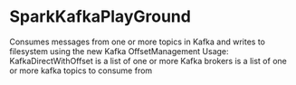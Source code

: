 # SparkKafkaPlayGround
Consumes messages from one or more topics in Kafka and writes to filesystem using the new Kafka OffsetManagement
   Usage: KafkaDirectWithOffset <brokers> <topics>
     <brokers> is a list of one or more Kafka brokers
     <topics> is a list of one or more kafka topics to consume from
